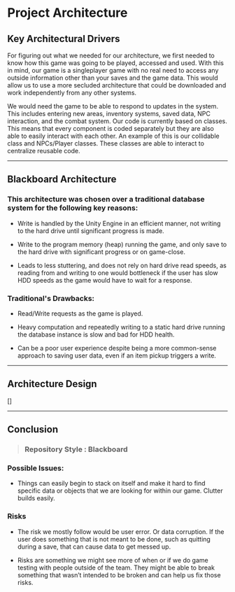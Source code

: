 # Project Architecture

## Key Architectural Drivers

For figuring out what we needed for our architecture, we first needed to know how this game was going to be played, accessed and used. With this in mind, our game is a singleplayer game with no real need to access any outside information other than your saves and the game data. This would allow us to use a more secluded architecture that could be downloaded and work independently from any other systems.

We would need the game to be able to respond to updates in the system. This includes entering new areas, inventory systems, saved data, NPC interaction, and the combat system. Our code is currently based on classes. This means that every  component is coded separately but they are also able to easily interact with each other. An example of this is our collidable class and NPCs/Player classes. These classes are able to interact to centralize reusable code.

---

## Blackboard Architecture

### This architecture was chosen over a traditional database system for the following key reasons:

* Write is handled by the Unity Engine in an efficient manner, not writing to the hard drive until significant progress is made.

* Write to the program memory (heap) running the game, and only save to the hard drive with significant progress or on game-close.

* Leads to less stuttering, and does not rely on hard drive read speeds, as reading from and writing to one would bottleneck if the user has slow HDD speeds as the game would have to wait for a response.

### Traditional's Drawbacks:

* Read/Write requests as the game is played.

* Heavy computation and repeatedly writing to a static hard drive running the database instance is slow and bad for HDD health.

* Can be a poor user experience despite being a more common-sense approach to saving user data, even if an item pickup triggers a write.

---

## Architecture Design
[]

---

## Conclusion

> ### Repository Style : Blackboard

### Possible Issues:

* Things can easily begin to stack on itself and make it hard to find specific data or objects that we are looking for within our game. Clutter builds easily.

### Risks

* The risk we mostly follow would be user error. Or data corruption. If the user does something that is not meant to be done, such as quitting during a save, that can cause data to get messed up.

* Risks are something we might see more of when or if we do game testing with people outside of the team. They might be able to break something that wasn’t intended to be broken and can help us fix those risks.
